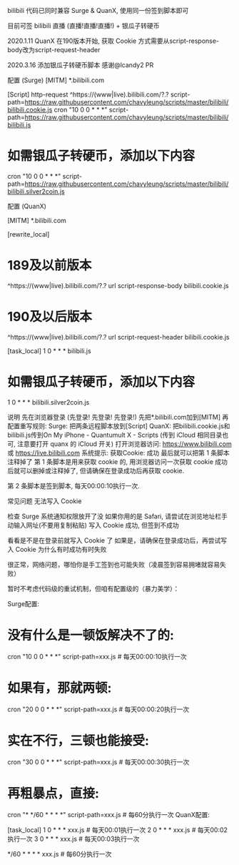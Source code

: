 bilibili
代码已同时兼容 Surge & QuanX, 使用同一份签到脚本即可

目前可签 bilibili 直播 (直播!直播!直播!) + 银瓜子转硬币

2020.1.11 QuanX 在190版本开始, 获取 Cookie 方式需要从script-response-body改为script-request-header

2020.3.16 添加银瓜子转硬币脚本 感谢@lcandy2 PR

配置 (Surge)
[MITM]
*.bilibili.com

[Script]
http-request ^https:\/\/(www|live)\.bilibili\.com\/?.? script-path=https://raw.githubusercontent.com/chavyleung/scripts/master/bilibili/bilibili.cookie.js
cron "10 0 0 * * *" script-path=https://raw.githubusercontent.com/chavyleung/scripts/master/bilibili/bilibili.js
# 如需银瓜子转硬币，添加以下内容 
cron "10 0 0 * * *" script-path=https://raw.githubusercontent.com/chavyleung/scripts/master/bilibili/bilibili.silver2coin.js

配置 (QuanX)

[MITM]
*.bilibili.com

[rewrite_local]

# 189及以前版本
^https:\/\/(www|live)\.bilibili\.com\/?.? url script-response-body bilibili.cookie.js
# 190及以后版本
^https:\/\/(www|live)\.bilibili\.com\/?.? url script-request-header bilibili.cookie.js

[task_local]
1 0 * * * bilibili.js
# 如需银瓜子转硬币，添加以下内容 
1 0 * * * bilibili.silver2coin.js


说明
先在浏览器登录 (先登录! 先登录! 先登录!)
先把*.bilibili.com加到[MITM]
再配置重写规则:
Surge: 把两条远程脚本放到[Script]
QuanX: 把bilibili.cookie.js和bilibili.js传到On My iPhone - Quantumult X - Scripts (传到 iCloud 相同目录也可, 注意要打开 quanx 的 iCloud 开关)
打开浏览器访问: https://www.bilibili.com 或 https://live.bilibili.com
系统提示: 获取Cookie: 成功
最后就可以把第 1 条脚本注释掉了
第 1 条脚本是用来获取 cookie 的, 用浏览器访问一次获取 cookie 成功后就可以删掉或注释掉了, 但请确保在登录成功后再获取 cookie.

第 2 条脚本是签到脚本, 每天00:00:10执行一次.

常见问题
无法写入 Cookie

检查 Surge 系统通知权限放开了没
如果你用的是 Safari, 请尝试在浏览地址栏手动输入网址(不要用复制粘贴)
写入 Cookie 成功, 但签到不成功

看看是不是在登录前就写入 Cookie 了
如果是，请确保在登录成功后，再尝试写入 Cookie
为什么有时成功有时失败

很正常，网络问题，哪怕你是手工签到也可能失败（凌晨签到容易拥堵就容易失败）

暂时不考虑代码级的重试机制，但咱有配置级的（暴力美学）：

Surge配置:

# 没有什么是一顿饭解决不了的:
cron "10 0 0 * * *" script-path=xxx.js # 每天00:00:10执行一次
# 如果有，那就两顿:
cron "20 0 0 * * *" script-path=xxx.js # 每天00:00:20执行一次
# 实在不行，三顿也能接受:
cron "30 0 0 * * *" script-path=xxx.js # 每天00:00:30执行一次

# 再粗暴点，直接:
cron "* */60 * * * *" script-path=xxx.js # 每60分执行一次
QuanX配置:

[task_local]
1 0 * * * xxx.js # 每天00:01执行一次
2 0 * * * xxx.js # 每天00:02执行一次
3 0 * * * xxx.js # 每天00:03执行一次

*/60 * * * * xxx.js # 每60分执行一次

